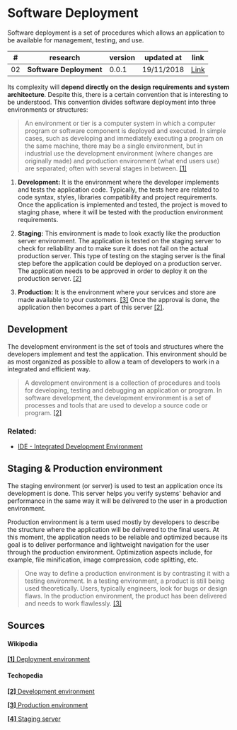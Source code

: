 # Software Deployment

Software deployment is a set of procedures which allows an application to be available for management, testing, and use.

\# | research                 | version | updated at  | link
---|--------------------------|---------|-------------|------
02 | **Software Deployment**  | 0.0.1   | 19/11/2018  | [Link](https://github.com/faelplg/web-development-researches/tree/master/deployment)

Its complexity will **depend directly on the design requirements and system architecture**. Despite this, there is a certain convention that is interesting to be understood. This convention divides software deployment into three environments or structures:

> An environment or tier is a computer system in which a computer program or software component is deployed and executed. In simple cases, such as developing and immediately executing a program on the same machine, there may be a single environment, but in industrial use the development environment (where changes are originally made) and production environment (what end users use) are separated; often with several stages in between.
[[1]](#wikipedia)

1. **Development:**  It is the environment where the developer implements and tests the application code. Typically, the tests here are related to code syntax, styles, libraries compatibility and project requirements. Once the application is implemented and tested, the project is moved to staging phase, where it will be tested with the production environment requirements.

2. **Staging:** This environment is made to look exactly like the production server environment. The application is tested on the staging server to check for reliability and to make sure it does not fail on the actual production server. This type of testing on the staging server is the final step before the application could be deployed on a production server. The application needs to be approved in order to deploy it on the production server. [[2]](#techopedia)

3. **Production:** It is the environment where your services and store are made available to your customers. [[3]](#techopedia) Once the approval is done, the application then becomes a part of this server [[2]](#techopedia).

## Development

The development environment is the set of tools and structures where the developers implement and test the application. This environment should be as most organized as possible to allow a team of developers to work in a integrated and efficient way.

> A development environment is a collection of procedures and tools for developing, testing and debugging an application or program. In software development, the development environment is a set of processes and tools that are used to develop a source code or program. [[2]](#techopedia)

### Related:
* [IDE - Integrated Development Environment](https://en.wikipedia.org/wiki/Integrated_development_environment)

## Staging & Production environment

The staging environment (or server) is used to test an application once its development is done. This server helps you verify systems' behavior and performance in the same way it will be delivered to the user in a production environment.

Production environment is a term used mostly by developers to describe the structure where the application will be delivered to the final users. At this moment, the application needs to be reliable and optimized because its goal is to deliver performance and lightweight navigation for the user through the production environment. Optimization aspects include, for example, file minification, image compression, code splitting, etc.

> One way to define a production environment is by contrasting it with a testing environment. In a testing environment, a product is still being used theoretically. Users, typically engineers, look for bugs or design flaws. In the production environment, the product has been delivered and needs to work flawlessly. [[3]](#techopedia)

## Sources

#### Wikipedia
[**[1]** Deployment environment](https://en.wikipedia.org/wiki/Deployment_environment)

#### Techopedia
[**[2]** Development environment](https://www.techopedia.com/definition/16376/development-environment)

[**[3]** Production environment](https://www.techopedia.com/definition/8989/production-environment)

[**[4]** Staging server](https://www.techopedia.com/definition/8989/production-environment)
